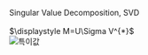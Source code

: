 Singular Value Decomposition, SVD<br>
<br>
$\displaystyle M=U\Sigma V^{*}\$
<br>
![특이값](https://upload.wikimedia.org/wikipedia/commons/thumb/c/c8/Singular_value_decomposition_visualisation.svg/360px-Singular_value_decomposition_visualisation.svg.png)
